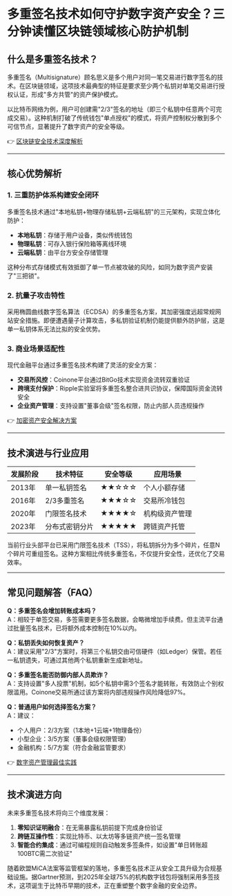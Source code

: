 # 多重签名技术如何守护数字资产安全？三分钟读懂区块链领域核心防护机制

## 什么是多重签名技术？

多重签名（Multisignature）顾名思义是多个用户对同一笔交易进行数字签名的技术。在区块链领域，这项技术最典型的特征是要求至少两个私钥对单笔交易进行授权认证，形成"多方共管"的资产保护模式。

以比特币网络为例，用户可创建需"2/3"签名的地址（即三个私钥中任意两个可完成交易）。这种机制打破了传统钱包"单点授权"的模式，将资产控制权分散到多个可信节点，显著提升了数字资产的安全等级。

👉 [区块链安全技术深度解析](https://bit.ly/okx_welcome)

---

## 核心优势解析

### 1. 三重防护体系构建安全闭环
多重签名技术通过"本地私钥+物理存储私钥+云端私钥"的三元架构，实现立体化防护：
- **本地私钥**：存储于用户设备，类似传统钱包
- **物理私钥**：可存入银行保险箱等离线环境
- **云端私钥**：由平台方安全存储管理

这种分布式存储模式有效抵御了单一节点被攻破的风险，如同为数字资产安装了"三把锁"。

### 2. 抗量子攻击特性
采用椭圆曲线数字签名算法（ECDSA）的多重签名方案，其加密强度远超常规网站安全措施。即便遭遇量子计算攻击，多私钥验证机制仍能提供额外防护层，这是单一私钥体系无法比拟的安全优势。

### 3. 商业场景适配性
现代金融平台通过多重签名技术构建了灵活的安全方案：
- **交易所风控**：Coinone平台通过BitGo技术实现资金流转双重验证
- **跨境支付保护**：Ripple实验室将多重签名整合进共识协议，保障国际资金流转安全
- **企业资产管理**：支持设置"董事会级"签名权限，防止内部人员违规操作

👉 [加密资产安全解决方案](https://bit.ly/okx_welcome)

---

## 技术演进与行业应用

| 发展阶段 | 技术特征 | 安全等级 | 应用场景 |
|---------|---------|---------|---------|
| 2013年 | 单一私钥签名 | ★★☆☆☆ | 个人小额存储 |
| 2016年 | 2/3多重签名 | ★★★☆☆ | 交易所冷钱包 |
| 2020年 | 门限签名技术 | ★★★★☆ | 机构级资产管理 |
| 2023年 | 分布式密钥分片 | ★★★★★ | 跨链资产托管 |

当前行业头部平台已采用门限签名技术（TSS），将私钥拆分为多个碎片，任意N个碎片可重组签名。这种方案相比传统多重签名，不仅提升安全性，还优化了交易效率。

---

## 常见问题解答（FAQ）

**Q：多重签名会增加转账成本吗？**  
A：相较于单签交易，多签需要更多签名数据，会略微增加手续费。但主流平台通过批量签名技术，已将额外成本控制在10%以内。

**Q：私钥丢失如何恢复资产？**  
A：建议采用"2/3"方案时，将第三个私钥交由可信硬件（如Ledger）保管。若任一私钥遗失，可通过其他两个私钥重新生成新地址。

**Q：多重签名能否防御内部人员欺诈？**  
A：支持设置"多人投票"机制，如5个私钥中需3个签名才能转账，有效防止个别权限滥用。Coinone交易所通过该方案将内部违规操作风险降低97%。

**Q：普通用户如何选择签名方案？**  
A：建议：  
- 个人用户：2/3方案（1本地+1云端+1物理备份）  
- 小型企业：3/5方案（董事会级权限管理）  
- 金融机构：5/7方案（符合金融监管要求）

👉 [数字资产管理最佳实践](https://bit.ly/okx_welcome)

---

## 技术演进方向

未来多重签名技术将向三个维度发展：
1. **零知识证明融合**：在无需暴露私钥前提下完成身份验证
2. **跨链互操作性**：实现比特币、以太坊等多链资产统一签名管理
3. **智能合约集成**：通过可编程规则自动触发多签条件，如设置"单日转账超100BTC需二次验证"

随着欧盟MiCA法案等监管框架的落地，多重签名技术正从安全工具升级为合规基础设施。据Gartner预测，到2025年全球75%的机构数字钱包将强制采用多签技术，这项诞生于比特币早期的技术，正在重塑整个数字金融的安全边界。